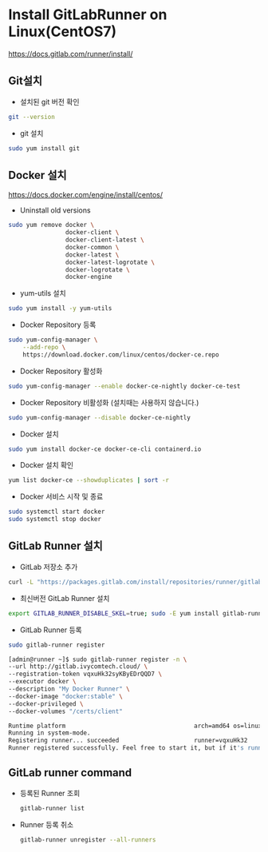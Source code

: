 # Install GitLabRunner on Linux(CentOS7)
https://docs.gitlab.com/runner/install/

## Git설치

- 설치된 git 버전 확인
```bash
git --version
```

- git 설치
```bash
sudo yum install git
```

## Docker 설치
https://docs.docker.com/engine/install/centos/

- Uninstall old versions
```bash
sudo yum remove docker \
                docker-client \
                docker-client-latest \
                docker-common \
                docker-latest \
                docker-latest-logrotate \
                docker-logrotate \
                docker-engine
```

- yum-utils 설치
```bash
sudo yum install -y yum-utils
```

- Docker Repository 등록
```bash
sudo yum-config-manager \
    --add-repo \
    https://download.docker.com/linux/centos/docker-ce.repo
```

- Docker Repository 활성화
```bash
sudo yum-config-manager --enable docker-ce-nightly docker-ce-test
```

- Docker Repository 비활성화 (설치때는 사용하지 않습니다.)
```bash
sudo yum-config-manager --disable docker-ce-nightly
```

- Docker 설치
```bash
sudo yum install docker-ce docker-ce-cli containerd.io
```

- Docker 설치 확인
```bash
yum list docker-ce --showduplicates | sort -r
```

- Docker 서비스 시작 및 종료
```bash
sudo systemctl start docker
sudo systemctl stop docker
```

## GitLab Runner 설치

- GitLab 저장소 추가
```bash
curl -L "https://packages.gitlab.com/install/repositories/runner/gitlab-runner/script.rpm.sh" | sudo bash
```

- 최신버전 GitLab Runner 설치
```bash
export GITLAB_RUNNER_DISABLE_SKEL=true; sudo -E yum install gitlab-runner
```

- GitLab Runner 등록
```bash
sudo gitlab-runner register

[admin@runner ~]$ sudo gitlab-runner register -n \
--url http://gitlab.ivycomtech.cloud/ \
--registration-token vqxuHk32syKByEDrQQD7 \
--executor docker \
--description "My Docker Runner" \
--docker-image "docker:stable" \
--docker-privileged \
--docker-volumes "/certs/client"

Runtime platform                                    arch=amd64 os=linux pid=34430 revision=132560ae version=13.9.0~beta.142.g132560ae
Running in system-mode.
Registering runner... succeeded                     runner=vqxuHk32
Runner registered successfully. Feel free to start it, but if it's running already the config should be automatically reloaded!
```

## GitLab runner command
- 등록된 Runner 조회
  ```bash
  gitlab-runner list
  ```
- Runner 등록 취소
  ```bash
  gitlab-runner unregister --all-runners
  ```
